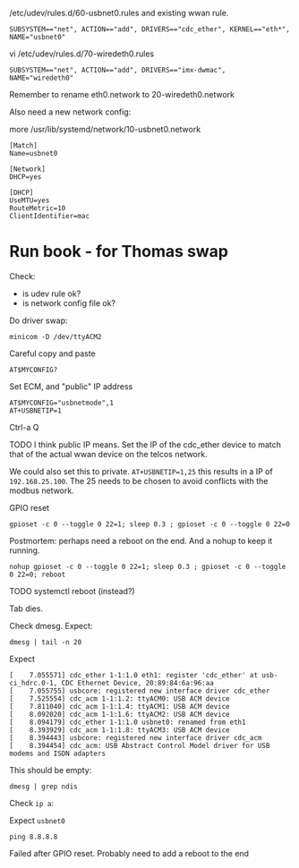 /etc/udev/rules.d/60-usbnet0.rules  and existing wwan rule.

```
SUBSYSTEM=="net", ACTION=="add", DRIVERS=="cdc_ether", KERNEL=="eth*", NAME="usbnet0"
```

vi /etc/udev/rules.d/70-wiredeth0.rules

```
SUBSYSTEM=="net", ACTION=="add", DRIVERS=="imx-dwmac", NAME="wiredeth0"
```

Remember to rename eth0.network to 20-wiredeth0.network


Also need a new network config:

more /usr/lib/systemd/network/10-usbnet0.network
```
[Match]
Name=usbnet0

[Network]
DHCP=yes

[DHCP]
UseMTU=yes
RouteMetric=10
ClientIdentifier=mac
```






# Run book - for Thomas swap

Check: 
 * is udev rule ok?
 * is network config file ok?


Do driver swap:
```
minicom -D /dev/ttyACM2
```

Careful copy and paste
```
AT$MYCONFIG?
```


Set ECM, and "public" IP address
```
AT$MYCONFIG="usbnetmode",1
AT+USBNETIP=1
```

Ctrl-a Q

TODO I think public IP means. Set the IP of the cdc_ether device to match that of the actual wwan device on the 
telcos network.

We could also set this to private. `AT+USBNETIP=1,25` this results in a IP of `192.168.25.100`. The 25 needs to be 
chosen to avoid conflicts with the modbus network.


GPIO reset
```
gpioset -c 0 --toggle 0 22=1; sleep 0.3 ; gpioset -c 0 --toggle 0 22=0
```

Postmortem: perhaps need a reboot on the end. And a nohup to keep it running.
```
nohup gpioset -c 0 --toggle 0 22=1; sleep 0.3 ; gpioset -c 0 --toggle 0 22=0; reboot
```

TODO systemctl reboot (instead?)


Tab dies.

Check dmesg. Expect:

```
dmesg | tail -n 20
```

Expect
```
[    7.055571] cdc_ether 1-1:1.0 eth1: register 'cdc_ether' at usb-ci_hdrc.0-1, CDC Ethernet Device, 20:89:84:6a:96:aa
[    7.055755] usbcore: registered new interface driver cdc_ether
[    7.525554] cdc_acm 1-1:1.2: ttyACM0: USB ACM device
[    7.811040] cdc_acm 1-1:1.4: ttyACM1: USB ACM device
[    8.092020] cdc_acm 1-1:1.6: ttyACM2: USB ACM device
[    8.094179] cdc_ether 1-1:1.0 usbnet0: renamed from eth1
[    8.393929] cdc_acm 1-1:1.8: ttyACM3: USB ACM device
[    8.394443] usbcore: registered new interface driver cdc_acm
[    8.394454] cdc_acm: USB Abstract Control Model driver for USB modems and ISDN adapters
```

This should be empty:
```
dmesg | grep ndis
```


Check `ip a`:

Expect `usbnet0`

`ping 8.8.8.8`


Failed after GPIO reset. Probably need to add a reboot to the end